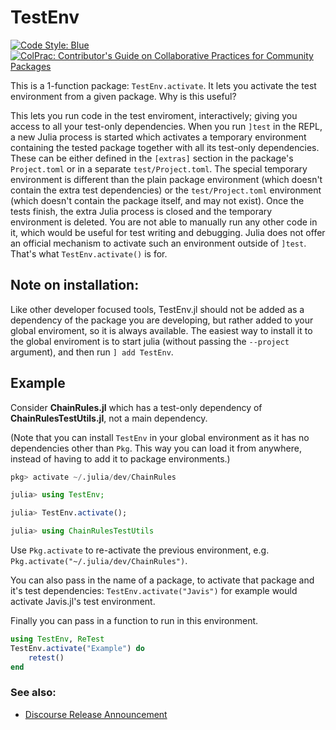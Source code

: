 # TestEnv

[![Code Style: Blue](https://img.shields.io/badge/code%20style-blue-4495d1.svg)](https://github.com/invenia/BlueStyle)
[![ColPrac: Contributor's Guide on Collaborative Practices for Community Packages](https://img.shields.io/badge/ColPrac-Contributor's%20Guide-blueviolet)](https://github.com/SciML/ColPrac)


This is a 1-function package: `TestEnv.activate`.
It lets you activate the test environment from a given package.
Why is this useful?

This lets you run code in the test enviroment, interactively; giving you access to all your test-only dependencies.
When you run `]test` in the REPL, a new Julia process is started which activates a temporary environment containing the tested package together with all its test-only dependencies.
These can be either defined in the `[extras]` section in the package's `Project.toml` or in a separate `test/Project.toml`.
The special temporary environment is different than the plain package environment (which doesn't contain the extra test dependencies) or the `test/Project.toml` environment (which doesn't contain the package itself, and may not exist).
Once the tests finish, the extra Julia process is closed and the temporary environment is deleted.
You are not able to manually run any other code in it, which would be useful for test writing and debugging.
Julia does not offer an official mechanism to activate such an environment outside of `]test`.
That's what `TestEnv.activate()` is for.

## Note on installation:
Like other developer focused tools, TestEnv.jl should not be added as a dependency of the package you are developing, but rather added to your global enviroment, so it is always available.
The easiest way to install it to the global enviroment is to start julia (without passing the `--project` argument), and then run `] add TestEnv`.


## Example

Consider **ChainRules.jl** which has a test-only dependency of **ChainRulesTestUtils.jl**,
not a main dependency.

(Note that you can install `TestEnv` in your global environment as it has no dependencies other than `Pkg`.
This way you can load it from anywhere, instead of having to add it to package environments.)

```julia
pkg> activate ~/.julia/dev/ChainRules

julia> using TestEnv;

julia> TestEnv.activate();

julia> using ChainRulesTestUtils
```

Use `Pkg.activate` to re-activate the previous environment, e.g. `Pkg.activate("~/.julia/dev/ChainRules")`.

You can also pass in the name of a package, to activate that package and it's test dependencies:
`TestEnv.activate("Javis")` for example would activate Javis.jl's test environment.

Finally you can pass in a function to run in this environment.
```julia
using TestEnv, ReTest
TestEnv.activate("Example") do
    retest()
end
```

### See also:
 - [Discourse Release Announcement](https://discourse.julialang.org/t/ann-testenv-jl-activate-your-test-enviroment-so-you-can-use-your-test-dependencies/65739)
